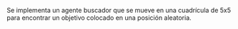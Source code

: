Se implementa un agente buscador que se mueve en una cuadrícula de 5x5 para encontrar un objetivo colocado en una posición aleatoria.
